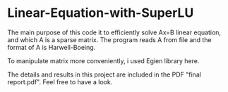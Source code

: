 # Linear-Equation-with-SuperLU

The main purpose of this code it to efficiently solve Ax=B linear equation, and which A is a sparse matrix. The program reads A from file and the format of A is Harwell-Boeing.

To manipulate matrix more conveniently, i used Egien library here.

The details and results in this project are included in the PDF "final report.pdf". Feel free to have a look.
